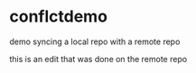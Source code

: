 # conflctdemo
demo syncing a local repo with a remote repo

this is an edit that was done on the remote repo

